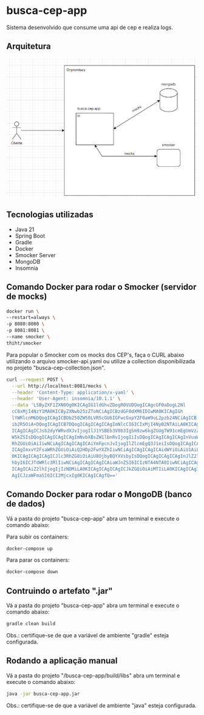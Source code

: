 # busca-cep-app

Sistema desenvolvido que consume uma api de cep e realiza logs.

## Arquitetura

![arquitetura da aplicação](docs/arquitetura-busca-cep-app.png)

## Tecnologias utilizadas

- Java 21
- Spring Boot
- Gradle
- Docker
- Smocker Server
- MongoDB
- Insomnia

## Comando Docker para rodar o Smocker (servidor de mocks)

```sh
docker run \
--restart=always \
-p 8080:8080 \
-p 8081:8081 \
--name smocker \
thiht/smocker
```

Para popular o Smocker com os mocks dos CEP's, faça o CURL abaixo utilizando o arquivo smocker-api.yaml 
ou utilize a collection disponibilizada no projeto "busca-cep-collection.json".

```sh
curl --request POST \
  --url http://localhost:8081/mocks \
  --header 'Content-Type: application/x-yaml' \
  --header 'User-Agent: insomnia/10.1.1' \
  --data 'LSByZXF1ZXN0Og0KICAgIG1ldGhvZDogR0VUDQogICAgcGF0aDogL2Nl
  cC8xMjI4NzY1MA0KICByZXNwb25zZToNCiAgICBzdGF0dXM6IDIwMA0KICAgIGh
  lYWRlcnM6DQogICAgICBDb250ZW50LVR5cGU6IGFwcGxpY2F0aW9uL2pzb24NCiAgICB
  ib2R5OiA+DQogICAgICB7DQogICAgICAgICAgImNlcCI6ICIxMjI4Ny02NTAiLA0KICAg
  ICAgICAgICJsb2dyYWRvdXJvIjogIlJ1YSBEb3V0b3IgSm9zw6kgZGUgTW91cmEgUmVzZ
  W5kZSIsDQogICAgICAgICAgImNvbXBsZW1lbnRvIjogIiIsDQogICAgICAgICAgInVuaW
  RhZGUiOiAiIiwNCiAgICAgICAgICAiYmFpcnJvIjogIlZlcmEgQ3J1eiIsDQogICAgICAg
  ICAgImxvY2FsaWRhZGUiOiAiQ2HDp2FwYXZhIiwNCiAgICAgICAgICAidWYiOiAiU1AiLA
  0KICAgICAgICAgICJlc3RhZG8iOiAiU8OjbyBQYXVsbyIsDQogICAgICAgICAgInJlZ2l
  hbyI6ICJTdWRlc3RlIiwNCiAgICAgICAgICAiaWJnZSI6ICIzNTA4NTA0IiwNCiAgICAg
  ICAgICAiZ2lhIjogIjIzNDMiLA0KICAgICAgICAgICJkZGQiOiAiMTIiLA0KICAgICAgIC
  AgICJzaWFmaSI6ICI2MjcxIg0KICAgICAgfQ=='
```

## Comando Docker para rodar o MongoDB (banco de dados)

Vá a pasta do projeto "busca-cep-app" abra um terminal e execute o comando abaixo:

Para subir os containers:
```sh
docker-compose up
```

Para parar os containers:
```sh
docker-compose down
```

## Contruindo o artefato ".jar"

Vá a pasta do projeto "busca-cep-app" abra um terminal e execute o comando abaixo:

```sh
gradle clean build
```

Obs.: certifique-se de que a variável de ambiente "gradle" esteja configurada.

## Rodando a aplicação manual

Vá a pasta do projeto "/busca-cep-app/build/libs" abra um terminal e execute o comando abaixo:

```sh
java -jar busca-cep-app.jar
```

Obs.: certifique-se de que a variável de ambiente "java" esteja configurada.
